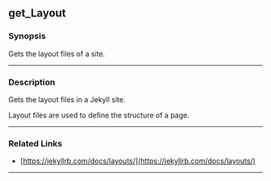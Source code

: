 get_Layout
----------

### Synopsis
Gets the layout files of a site.

---

### Description

Gets the layout files in a Jekyll site.

Layout files are used to define the structure of a page.

---

### Related Links
* [https://jekyllrb.com/docs/layouts/](https://jekyllrb.com/docs/layouts/)

---

